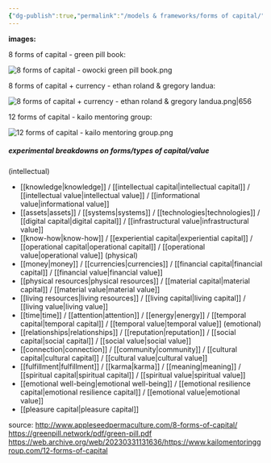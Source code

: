 ```yaml
---
{"dg-publish":true,"permalink":"/models & frameworks/forms of capital/"}
---
```


**images:**

8 forms of capital - green pill book:

![8 forms of capital - owocki green pill book.png](/img/user/8%20forms%20of%20capital%20-%20owocki%20green%20pill%20book.png)

8 forms of capital + currency - ethan roland & gregory landua:

![8 forms of capital + currency - ethan roland & gregory landua.png|656](/img/user/8%20forms%20of%20capital%20+%20currency%20-%20ethan%20roland%20&%20gregory%20landua.png)

12 forms of capital - kailo mentoring group:

![12 forms of capital - kailo mentoring group.png](/img/user/12%20forms%20of%20capital%20-%20kailo%20mentoring%20group.png)

##### experimental breakdowns on forms/types of capital/value

(intellectual)
- [[knowledge\|knowledge]] / [[intellectual capital\|intellectual capital]] / [[intellectual value\|intellectual value]] / [[informational value\|informational value]]
- [[assets\|assets]] / [[systems\|systems]] / [[technologies\|technologies]] / [[digital capital\|digital capital]] / [[infrastructural value\|infrastructural value]]
- [[know-how\|know-how]] / [[experiential capital\|experiential capital]] / [[operational capital\|operational capital]] / [[operational value\|operational value]]
(physical)
- [[money\|money]] / [[currencies\|currencies]] / [[financial capital\|financial capital]] / [[financial value\|financial value]]
- [[physical resources\|physical resources]] / [[material capital\|material capital]] / [[material value\|material value]]
- [[living resources\|living resources]] / [[living capital\|living capital]] / [[living value\|living value]]
- [[time\|time]] / [[attention\|attention]] / [[energy\|energy]] / [[temporal capital\|temporal capital]] / [[temporal value\|temporal value]]
(emotional)
- [[relationships\|relationships]] / [[reputation\|reputation]] / [[social capital\|social capital]] / [[social value\|social value]]
- [[connection\|connection]] / [[community\|community]] / [[cultural capital\|cultural capital]] / [[cultural value\|cultural value]]
- [[fulfillment\|fulfillment]] / [[karma\|karma]] / [[meaning\|meaning]] / [[spiritual capital\|spiritual capital]] / [[spiritual value\|spiritual value]]
- [[emotional well-being\|emotional well-being]] / [[emotional resilience capital\|emotional resilience capital]] / [[emotional value\|emotional value]]
- [[pleasure capital\|pleasure capital]]

source:
http://www.appleseedpermaculture.com/8-forms-of-capital/
https://greenpill.network/pdf/green-pill.pdf
https://web.archive.org/web/20230331131636/https://www.kailomentoringgroup.com/12-forms-of-capital